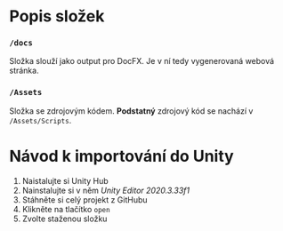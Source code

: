 # Popis složek
### `/docs`
Složka slouží jako output pro DocFX. Je v ní tedy vygenerovaná webová stránka.
### `/Assets`
Složka se zdrojovým kódem. **Podstatný** zdrojový kód se nachází v `/Assets/Scripts`.

# Návod k importování do Unity
1. Naistalujte si Unity Hub
2. Nainstalujte si v něm _Unity Editor 2020.3.33f1_
3. Stáhněte si celý projekt z GitHubu
4. Klikněte na tlačítko `open`
5. Zvolte staženou složku
